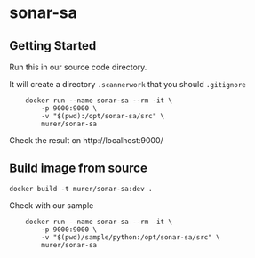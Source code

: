 # sonar-sa

## Getting Started

Run this in our source code directory.

It will create a directory ```.scannerwork``` that you should ```.gitignore```

```shell
    docker run --name sonar-sa --rm -it \
        -p 9000:9000 \
        -v "$(pwd):/opt/sonar-sa/src" \
        murer/sonar-sa
```

Check the result on http://localhost:9000/

## Build image from source

```shell
docker build -t murer/sonar-sa:dev .
```

Check with our sample

```shell
    docker run --name sonar-sa --rm -it \
        -p 9000:9000 \
        -v "$(pwd)/sample/python:/opt/sonar-sa/src" \
        murer/sonar-sa
```